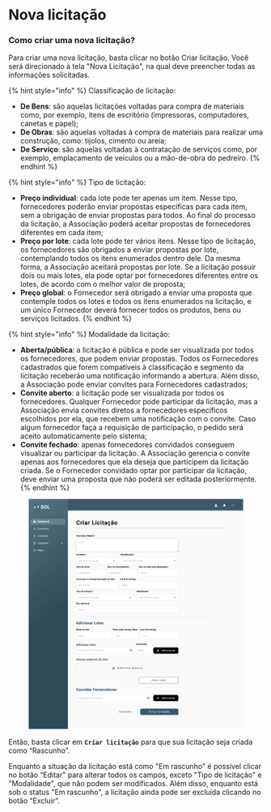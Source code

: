 # Nova licitação

### Como criar uma nova licitação?

Para criar uma nova licitação, basta clicar no botão Criar licitação. Você será direcionado à tela "Nova Licitação", na qual deve preencher todas as informações solicitadas.

{% hint style="info" %}
Classificação de licitação:

* **De Bens**: são aquelas licitações voltadas para compra de materiais como, por exemplo, itens de escritório (impressoras, computadores, canetas e papel);
* **De Obras**: são aquelas voltadas à compra de materiais para realizar uma construção, como: tijolos, cimento ou areia;
* **De Serviço**: são aquelas voltadas à contratação de serviços como, por exemplo, emplacamento de veículos ou a mão-de-obra do pedreiro.
{% endhint %}

{% hint style="info" %}
Tipo de licitação:

* **Preço individual**: cada lote pode ter apenas um item. Nesse tipo, fornecedores poderão enviar propostas específicas para cada item, sem a obrigação de enviar propostas para todos. Ao final do processo da licitação, a Associação poderá aceitar propostas de fornecedores diferentes em cada item;
* **Preço por lote**: cada lote pode ter vários itens. Nesse tipo de licitação, os fornecedores são obrigados a enviar propostas por lote, contemplando todos os itens enumerados dentro dele. Da mesma forma, a Associação aceitará propostas por lote. Se a licitação possuir dois ou mais lotes, ela pode optar por fornecedores diferentes entre os lotes, de acordo com o melhor valor de proposta;
* **Preço global**: o Fornecedor será obrigado a enviar uma proposta que contemple todos os lotes e todos os itens enumerados na licitação, e um único Fornecedor deverá fornecer todos os produtos, bens ou serviços licitados.
{% endhint %}

{% hint style="info" %}
Modalidade da licitação:

* **Aberta/pública**: a licitação é pública e pode ser visualizada por todos os fornecedores, que podem enviar propostas. Todos os Fornecedores cadastrados que forem compatíveis à classificação e segmento da licitação receberão uma notificação informando a abertura. Além disso, a Associação pode enviar convites para Fornecedores cadastrados;
* **Convite aberto**: a licitação pode ser visualizada por todos os fornecedores. Qualquer Fornecedor pode participar da licitação, mas a Associação envia convites diretos a fornecedores específicos escolhidos por ela, que recebem uma notificação com o convite. Caso algum fornecedor faça a requisição de participação, o pedido será aceito automaticamente pelo sistema;
* **Convite fechado**: apenas fornecedores convidados conseguem visualizar ou participar da licitação. A Associação gerencia o convite apenas aos fornecedores que ela deseja que participem da licitação criada. Se o Fornecedor convidado optar por participar da licitação, deve enviar uma proposta que não poderá ser editada posteriormente.
{% endhint %}

<figure><img src="../../../.gitbook/assets/Adicionar Licitações.png" alt=""><figcaption></figcaption></figure>

Então, basta clicar em **`Criar licitação`** para que sua licitação seja criada como “Rascunho”.

Enquanto a situação da licitação está como "Em rascunho" é possível clicar no botão “Editar" para alterar todos os campos, exceto "Tipo de licitação" e "Modalidade", que não podem ser modificados. Além disso, enquanto está sob o status "Em rascunho", a licitação ainda pode ser excluída clicando no botão “Excluir”.

